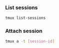[tags]: # '["tmux"]'
[title]: # 'Tmux'

### List sessions

```bash
tmux list-sessions
```

### Attach session

```bash
tmux a -t [session-id]
```

